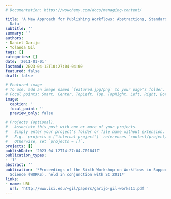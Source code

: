 ```yaml
---
# Documentation: https://wowchemy.com/docs/managing-content/

title: 'A New Approach for Publishing Workflows: Abstractions, Standards, and Linked
  Data'
subtitle: ''
summary: ''
authors:
- Daniel Garijo
- Yolanda Gil
tags: []
categories: []
date: '2011-01-01'
lastmod: 2023-04-12T10:27:04-04:00
featured: false
draft: false

# Featured image
# To use, add an image named `featured.jpg/png` to your page's folder.
# Focal points: Smart, Center, TopLeft, Top, TopRight, Left, Right, BottomLeft, Bottom, BottomRight.
image:
  caption: ''
  focal_point: ''
  preview_only: false

# Projects (optional).
#   Associate this post with one or more of your projects.
#   Simply enter your project's folder or file name without extension.
#   E.g. `projects = ["internal-project"]` references `content/project/deep-learning/index.md`.
#   Otherwise, set `projects = []`.
projects: []
publishDate: '2023-04-12T14:27:04.701841Z'
publication_types:
- '1'
abstract: ''
publication: '*Proceedings of the Sixth Workshop on Workflows in Support of Large-Scale
  Science (WORKS), held in conjunction with SC 2011*'
links:
- name: URL
  url: 'http://www.isi.edu/~gil/papers/garijo-gil-works11.pdf '
---
```


